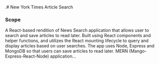 .# New York Times Article Search
### Scope

A React-based rendition of News Search application that allows user to search and save articles to read later. Built using React components and helper functions, and utilizes the React mounting lifecycle to query and display articles based on user searches. The app uses Node, Express and MongoDB so that users can save articles to read later. MERN (Mango-Express-React-Node) application...